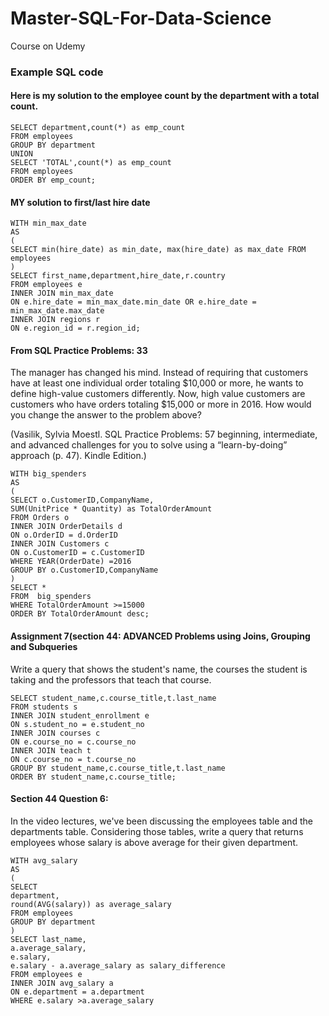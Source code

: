 # Master-SQL-For-Data-Science
Course on Udemy

### Example SQL code 
#### Here is my solution to the employee count by the department with a total count.
```
SELECT department,count(*) as emp_count
FROM employees
GROUP BY department
UNION
SELECT 'TOTAL',count(*) as emp_count
FROM employees
ORDER BY emp_count;
```

#### MY solution to first/last hire date
```
WITH min_max_date
AS
(
SELECT min(hire_date) as min_date, max(hire_date) as max_date FROM employees
)
SELECT first_name,department,hire_date,r.country
FROM employees e
INNER JOIN min_max_date
ON e.hire_date = min_max_date.min_date OR e.hire_date = min_max_date.max_date
INNER JOIN regions r
ON e.region_id = r.region_id;
```

#### From SQL Practice Problems: 33
The manager has changed his mind. Instead of requiring that customers have at least one individual order totaling $10,000 or more, he wants to define high-value customers differently. Now, high value customers are customers who have orders totaling $15,000 or more in 2016. How would you change the answer to the problem above?

(Vasilik, Sylvia Moestl. SQL Practice Problems: 57 beginning, intermediate, and advanced challenges for you to solve using a “learn-by-doing” approach (p. 47). Kindle Edition.)

```
WITH big_spenders 
AS
(
SELECT o.CustomerID,CompanyName,
SUM(UnitPrice * Quantity) as TotalOrderAmount
FROM Orders o
INNER JOIN OrderDetails d
ON o.OrderID = d.OrderID
INNER JOIN Customers c
ON o.CustomerID = c.CustomerID
WHERE YEAR(OrderDate) =2016
GROUP BY o.CustomerID,CompanyName
)
SELECT *
FROM  big_spenders 
WHERE TotalOrderAmount >=15000
ORDER BY TotalOrderAmount desc;
```

#### Assignment 7(section 44: ADVANCED Problems using Joins, Grouping and Subqueries
Write a query that shows the student's name, the courses the student is taking and the professors that teach that course.

```
SELECT student_name,c.course_title,t.last_name
FROM students s 
INNER JOIN student_enrollment e
ON s.student_no = e.student_no
INNER JOIN courses c
ON e.course_no = c.course_no
INNER JOIN teach t
ON c.course_no = t.course_no
GROUP BY student_name,c.course_title,t.last_name
ORDER BY student_name,c.course_title;
```

#### Section 44 Question 6: 
In the video lectures, we've been discussing the employees table and the departments table. Considering those tables, write a query that returns employees whose salary is above average for their given department.

```
WITH avg_salary 
AS
(
SELECT 
department,
round(AVG(salary)) as average_salary
FROM employees
GROUP BY department
) 
SELECT last_name, 
a.average_salary,
e.salary,
e.salary - a.average_salary as salary_difference
FROM employees e
INNER JOIN avg_salary a
ON e.department = a.department
WHERE e.salary >a.average_salary
```
